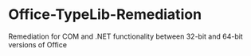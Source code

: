 # Office-TypeLib-Remediation
Remediation for COM and .NET functionality between 32-bit and 64-bit versions of Office
